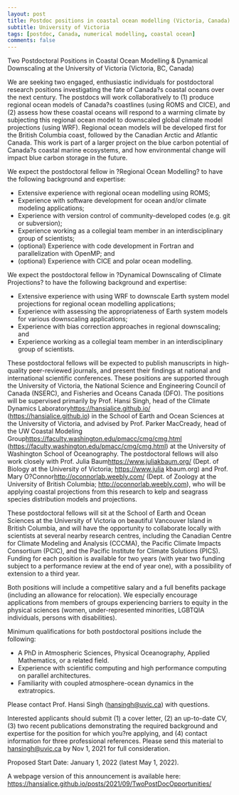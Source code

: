 ```yaml
---
layout: post
title: Postdoc positions in coastal ocean modelling (Victoria, Canada)
subtitle: University of Victoria
tags: [postdoc, Canada, numerical modelling, coastal ocean]
comments: false
---
```


Two Postdoctoral Positions in Coastal Ocean Modelling & Dynamical Downscaling at the University of Victoria (Victoria, BC, Canada)

We are seeking two engaged, enthusiastic individuals for postdoctoral research positions investigating the fate of Canada?s coastal oceans over the next century. The postdocs will work collaboratively to (1) produce regional ocean models of Canada?s coastlines (using ROMS and CICE), and (2) assess how these coastal oceans will respond to a warming climate by subjecting this regional ocean model to downscaled global climate model projections (using WRF). Regional ocean models will be developed first for the British Columbia coast, followed by the Canadian Arctic and Atlantic Canada. This work is part of a larger project on the blue carbon potential of Canada?s coastal marine ecosystems, and how environmental change will impact blue carbon storage in the future.

We expect the postdoctoral fellow in ?Regional Ocean Modelling? to have the following background and expertise:

  *   Extensive experience with regional ocean modelling using ROMS;
  *   Experience with software development for ocean and/or climate modeling applications;
  *   Experience with version control of community-developed codes (e.g. git or subversion);
  *   Experience working as a collegial team member in an interdisciplinary group of scientists;
  *   (optional) Experience with code development in Fortran and parallelization with OpenMP; and
  *   (optional) Experience with CICE and polar ocean modelling.

We expect the postdoctoral fellow in ?Dynamical Downscaling of Climate Projections? to have the following background and expertise:

  *   Extensive experience with using WRF to downscale Earth system model projections for regional ocean modelling applications;
  *   Experience with assessing the appropriateness of Earth system models for various downscaling applications;
  *   Experience with bias correction approaches in regional downscaling; and
  *   Experience working as a collegial team member in an interdisciplinary group of scientists.

These postdoctoral fellows will be expected to publish manuscripts in high-quality peer-reviewed journals, and present their findings at national and international scientific conferences. These positions are supported through the University of Victoria, the National Science and Engineering Council of Canada (NSERC), and Fisheries and Oceans Canada (DFO). The positions will be supervised primarily by Prof. Hansi Singh, head of the Climate Dynamics Laboratory<https://hansialice.github.io/> (https://hansialice.github.io) in the School of Earth and Ocean Sciences at the University of Victoria, and advised by Prof. Parker MacCready, head of the UW Coastal Modeling Group<https://faculty.washington.edu/pmacc/cmg/cmg.html> (https://faculty.washington.edu/pmacc/cmg/cmg.html) at the University of Washington School of Oceanography. The postdoctoral fellows will also work closely with Prof. Julia Baum<https://www.juliakbaum.org/> (Dept. of Biology at the University of Victoria; https://www.julia
 kbaum.org) and Prof. Mary O?Connor<http://oconnorlab.weebly.com/> (Dept. of Zoology at the University of British Columbia; http://oconnorlab.weebly.com), who will be applying coastal projections from this research to kelp and seagrass species distribution models and projections.

These postdoctoral fellows will sit at the School of Earth and Ocean Sciences at the University of Victoria on beautiful Vancouver Island in British Columbia, and will have the opportunity to collaborate locally with scientists at several nearby research centres, including the Canadian Centre for Climate Modeling and Analysis (CCCMA), the Pacific Climate Impacts Consortium (PCIC), and the Pacific Institute for Climate Solutions (PICS). Funding for each position is available for two years (with year two funding subject to a performance review at the end of year one), with a possibility of extension to a third year.

Both positions will include a competitive salary and a full benefits package (including an allowance for relocation). We especially encourage applications from members of groups experiencing barriers to equity in the physical sciences (women, under-represented minorities, LGBTQIA individuals, persons with disabilities).

Minimum qualifications for both postdoctoral positions include the following:

  *   A PhD in Atmospheric Sciences, Physical Oceanography, Applied Mathematics, or a related field.
  *   Experience with scientific computing and high performance computing on parallel architectures.
  *   Familiarity with coupled atmosphere-ocean dynamics in the extratropics.

Please contact Prof. Hansi Singh (hansingh@uvic.ca) with questions.

Interested applicants should submit (1) a cover letter, (2) an up-to-date CV, (3) two recent publications demonstrating the required background and expertise for the position for which you?re applying, and (4) contact information for three professional references. Please send this material to hansingh@uvic.ca by Nov 1, 2021 for full consideration.

Proposed Start Date: January 1, 2022 (latest May 1, 2022).

A webpage version of this announcement is available here:  https://hansialice.github.io/posts/2021/09/TwoPostDocOpportunities/
